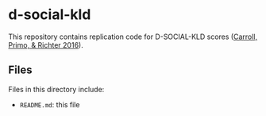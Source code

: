 # d-social-kld

This repository contains replication code for D-SOCIAL-KLD scores ([Carroll, Primo, & Richter 2016](https://onlinelibrary.wiley.com/doi/full/10.1002/smj.2463)).

## Files

Files in this directory include:

  - `README.md`: this file
